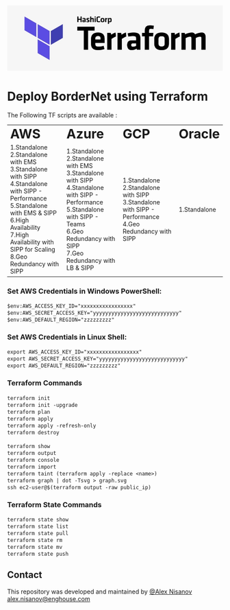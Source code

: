 <img src="terraform_logo.jpg"><br>

# Deploy BorderNet using Terraform 

The Following TF scripts are available :

<table border="0">
 <tr>
    <td><b style="font-size:30px">AWS</b></td>
    <td><b style="font-size:30px">Azure</b></td>
    <td><b style="font-size:30px">GCP</b></td>
    <td><b style="font-size:30px">Oracle</b></td>

 </tr>
 <tr>
<td>
1.Standalone <br>
2.Standalone with EMS<br>
3.Standalone with SIPP<br>
4.Standalone with SIPP - Performance<br>
5.Standalone with EMS & SIPP<br>
6.High Availability<br>  
7.High Availability with SIPP for Scaling<br> 
8.Geo Redundancy with SIPP<br>  
</td>
<td>
    1.Standalone<br>
    2.Standalone with EMS<br>
    3.Standalone with SIPP<br>
    4.Standalone with SIPP - Performance<br>
    5.Standalone with SIPP - Teams<br>
    6.Geo Redundancy with SIPP<br>
    7.Geo Redundancy with LB & SIPP<br>
</td>
<td>
    1.Standalone <br>
    2.Standalone with SIPP<br>
    3.Standalone with SIPP - Performance<br>
    4.Geo Redundancy with SIPP<br>
 
</td>
<td>
    1.Standalone <br>
 
</td>
 </tr>
</table>

### Set AWS Credentials in Windows PowerShell:
```
$env:AWS_ACCESS_KEY_ID="xxxxxxxxxxxxxxxxx"
$env:AWS_SECRET_ACCESS_KEY="yyyyyyyyyyyyyyyyyyyyyyyyyyyy"
$env:AWS_DEFAULT_REGION="zzzzzzzzz"
```

### Set AWS Credentials in Linux Shell:
```
export AWS_ACCESS_KEY_ID="xxxxxxxxxxxxxxxxx"
export AWS_SECRET_ACCESS_KEY="yyyyyyyyyyyyyyyyyyyyyyyyyyyy"
export AWS_DEFAULT_REGION="zzzzzzzzz"
```

### Terraform Commands
```
terraform init
terraform init -upgrade
terraform plan
terraform apply
terraform apply -refresh-only
terraform destroy

terraform show
terraform output
terraform console
terraform import
terraform taint (terraform apply -replace <name>)
terraform graph | dot -Tsvg > graph.svg
ssh ec2-user@$(terraform output -raw public_ip)
```

### Terraform State Commands
```
terraform state show
terraform state list
terraform state pull
terraform state rm
terraform state mv
terraform state push
```

## Contact
This repository was developed and maintained by [@Alex Nisanov](https://www.linkedin.com/in/alexnisanov/)  
[alex.nisanov@enghouse.com](mailto:alex.nisanov@enghouse.com)  

